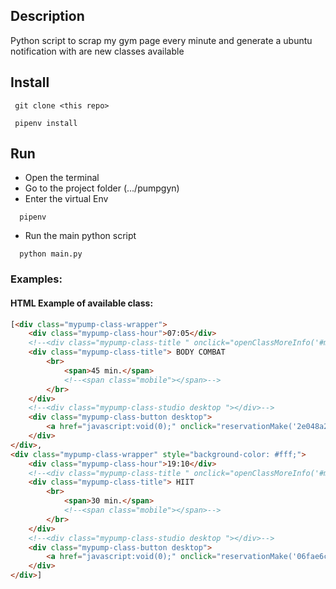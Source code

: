 
## Description

Python script to scrap my gym page every minute and generate a ubuntu notification with are new classes available

## Install

```commandline
 git clone <this repo>

 pipenv install

```

## Run

* Open the terminal 
* Go to the project folder (.../pumpgyn)
* Enter the virtual Env
```commandline
  pipenv
```
* Run the main python script
```commandline
  python main.py
```

### Examples:

#### HTML Example of available class:
```html
[<div class="mypump-class-wrapper">
	<div class="mypump-class-hour">07:05</div>
	<!--<div class="mypump-class-title " onclick="openClassMoreInfo('#more-info-1');" >-->
	<div class="mypump-class-title"> BODY COMBAT
		<br>
			<span>45 min.</span>
			<!--<span class="mobile"></span>-->
		</br>
	</div>
	<!--<div class="mypump-class-studio desktop "></div>-->
	<div class="mypump-class-button desktop">
		<a href="javascript:void(0);" onclick="reservationMake('2e048a27-8544-4543-8f0e-a982597bd425')"> Reservar </a>
	</div>
</div>,
<div class="mypump-class-wrapper" style="background-color: #fff;">
	<div class="mypump-class-hour">19:10</div>
	<!--<div class="mypump-class-title " onclick="openClassMoreInfo('#more-info-2');" >-->
	<div class="mypump-class-title"> HIIT
		<br>
			<span>30 min.</span>
			<!--<span class="mobile"></span>-->
		</br>
	</div>
	<!--<div class="mypump-class-studio desktop "></div>-->
	<div class="mypump-class-button desktop">
		<a href="javascript:void(0);" onclick="reservationMake('06fae6cb-e2a9-4b92-8e33-e56bb4b23bbb')"> Reservar </a>
	</div>
</div>]
```

